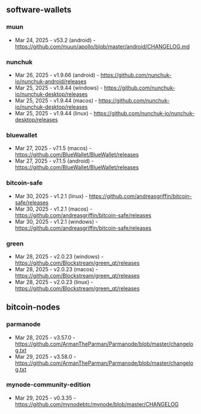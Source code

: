 ## software-wallets
### muun
- Mar 24, 2025 - v53.2 (android) - https://github.com/muun/apollo/blob/master/android/CHANGELOG.md
### nunchuk
- Mar 26, 2025 - v1.9.66 (android) - https://github.com/nunchuk-io/nunchuk-android/releases
- Mar 25, 2025 - v1.9.44 (windows) - https://github.com/nunchuk-io/nunchuk-desktop/releases
- Mar 25, 2025 - v1.9.44 (macos) - https://github.com/nunchuk-io/nunchuk-desktop/releases
- Mar 25, 2025 - v1.9.44 (linux) - https://github.com/nunchuk-io/nunchuk-desktop/releases
### bluewallet
- Mar 27, 2025 - v7.1.5 (macos) - https://github.com/BlueWallet/BlueWallet/releases
- Mar 27, 2025 - v7.1.5 (android) - https://github.com/BlueWallet/BlueWallet/releases
### bitcoin-safe
- Mar 30, 2025 - v1.2.1 (linux) - https://github.com/andreasgriffin/bitcoin-safe/releases
- Mar 30, 2025 - v1.2.1 (macos) - https://github.com/andreasgriffin/bitcoin-safe/releases
- Mar 30, 2025 - v1.2.1 (windows) - https://github.com/andreasgriffin/bitcoin-safe/releases
### green
- Mar 28, 2025 - v2.0.23 (windows) - https://github.com/Blockstream/green_qt/releases
- Mar 28, 2025 - v2.0.23 (macos) - https://github.com/Blockstream/green_qt/releases
- Mar 28, 2025 - v2.0.23 (linux) - https://github.com/Blockstream/green_qt/releases

## bitcoin-nodes
### parmanode
- Mar 28, 2025 - v3.57.0 - https://github.com/ArmanTheParman/Parmanode/blob/master/changelog.txt
- Mar 29, 2025 - v3.58.0 - https://github.com/ArmanTheParman/Parmanode/blob/master/changelog.txt
### mynode-community-edition
- Mar 29, 2025 - v0.3.35 - https://github.com/mynodebtc/mynode/blob/master/CHANGELOG
